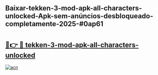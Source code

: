 ## Baixar-tekken-3-mod-apk-all-characters-unlocked-Apk-sem-anúncios-desbloqueado-completamente-2025-#0ap61

# <h2><a href="https://ainizakaria.my?title=tekken-3-mod-apk-all-characters-unlocked&ref=20M">🔗👉 🔴 tekken-3-mod-apk-all-characters-unlocked</a></h2>

[![acn](https://github.com/user-attachments/assets/0f9c940e-d8b0-45ae-aac7-cd30a18b3e1c)](https://ainizakaria.my?title=tekken-3-mod-apk-all-characters-unlocked&ref=20M)

